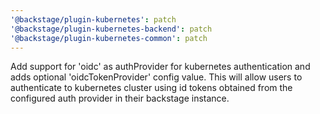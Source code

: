 ```yaml
---
'@backstage/plugin-kubernetes': patch
'@backstage/plugin-kubernetes-backend': patch
'@backstage/plugin-kubernetes-common': patch
---
```


Add support for 'oidc' as authProvider for kubernetes authentication
and adds optional 'oidcTokenProvider' config value. This will allow
users to authenticate to kubernetes cluster using id tokens obtained
from the configured auth provider in their backstage instance.

